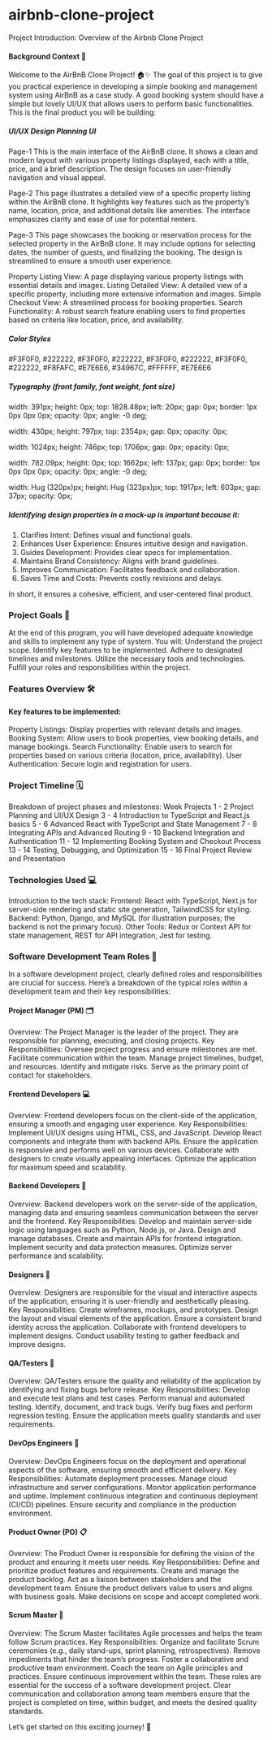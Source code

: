 # airbnb-clone-project
Project Introduction: Overview of the Airbnb Clone Project

#### Background Context 🎉
Welcome to the AirBnB Clone Project! 🏠✨
The goal of this project is to give you practical experience in developing a simple booking and management system using AirBnB as a case study. A good booking system should have a simple but lovely UI/UX that allows users to perform basic functionalities.
This is the final product you will be building:

##### UI/UX Design Planning	UI
Page-1	This is the main interface of the AirBnB clone. It shows a clean and modern layout with various property listings displayed, each with a title, price, and a brief description. The design focuses on user-friendly navigation and visual appeal.	

Page-2	This page illustrates a detailed view of a specific property listing within the AirBnB clone. It highlights key features such as the property’s name, location, price, and additional details like amenities. The interface emphasizes clarity and ease of use for potential renters.	

Page-3	This page showcases the booking or reservation process for the selected property in the AirBnB clone. It may include options for selecting dates, the number of guests, and finalizing the booking. The design is streamlined to ensure a smooth user experience.

Property Listing View: A page displaying various property listings with essential details and images.
Listing Detailed View: A detailed view of a specific property, including more extensive information and images.
Simple Checkout View: A streamlined process for booking properties.
Search Functionality: A robust search feature enabling users to find properties based on criteria like location, price, and availability.

##### Color Styles
#F3F0F0, #222222, #F3F0F0, #222222, #F3F0F0, #222222, #F3F0F0, #222222, #F8FAFC, #E7E6E6, #34967C, #FFFFFF, #E7E6E6

##### Typography (front family, font weight, font size)
width: 391px;
height: 0px;
top: 1828.48px;
left: 20px;
gap: 0px;
border: 1px 0px 0px 0px;
opacity: 0px;
angle: -0 deg;

width: 430px;
height: 797px;
top: 2354px;
gap: 0px;
opacity: 0px;

width: 1024px;
height: 746px;
top: 1706px;
gap: 0px;
opacity: 0px;

width: 782.09px;
height: 0px;
top: 1662px;
left: 137px;
gap: 0px;
border: 1px 0px 0px 0px;
opacity: 0px;
angle: -0 deg;

width: Hug (320px)px;
height: Hug (323px)px;
top: 1917px;
left: 603px;
gap: 37px;
opacity: 0px;

##### Identifying design properties in a mock-up is important because it:

1. Clarifies Intent: Defines visual and functional goals.
2. Enhances User Experience: Ensures intuitive design and navigation.
3. Guides Development: Provides clear specs for implementation.
4. Maintains Brand Consistency: Aligns with brand guidelines.
5. Improves Communication: Facilitates feedback and collaboration.
6. Saves Time and Costs: Prevents costly revisions and delays.

In short, it ensures a cohesive, efficient, and user-centered final product.

### Project Goals 🎯
At the end of this program, you will have developed adequate knowledge and skills to implement any type of system. You will:
Understand the project scope.
Identify key features to be implemented.
Adhere to designated timelines and milestones.
Utilize the necessary tools and technologies.
Fulfill your roles and responsibilities within the project.

### Features Overview 🛠️
#### Key features to be implemented:
Property Listings: Display properties with relevant details and images.
Booking System: Allow users to book properties, view booking details, and manage bookings.
Search Functionality: Enable users to search for properties based on various criteria (location, price, availability).
User Authentication: Secure login and registration for users.


### Project Timeline 🗓️
Breakdown of project phases and milestones:
Week	Projects
1 - 2	Project Planning and UI/UX Design
3 - 4	Introduction to TypeScript and React.js basics
5 - 6	Advanced React with TypeScript and State Management
7 - 8	Integrating APIs and Advanced Routing
9 - 10	Backend Integration and Authentication
11 - 12	Implementing Booking System and Checkout Process
13 - 14	Testing, Debugging, and Optimization
15 - 16	Final Project Review and Presentation


### Technologies Used 💻
Introduction to the tech stack:
Frontend: React with TypeScript, Next.js for server-side rendering and static site generation, TailwindCSS for styling.
Backend: Python, Django, and MySQL (for illustration purposes; the backend is not the primary focus).
Other Tools: Redux or Context API for state management, REST for API integration, Jest for testing.


### Software Development Team Roles 👥
In a software development project, clearly defined roles and responsibilities are crucial for success. Here’s a breakdown of the typical roles within a development team and their key responsibilities:

#### Project Manager (PM) 🗂️
Overview: The Project Manager is the leader of the project. They are responsible for planning, executing, and closing projects.
Key Responsibilities:
Oversee project progress and ensure milestones are met.
Facilitate communication within the team.
Manage project timelines, budget, and resources.
Identify and mitigate risks.
Serve as the primary point of contact for stakeholders.


#### Frontend Developers 💻
Overview: Frontend developers focus on the client-side of the application, ensuring a smooth and engaging user experience.
Key Responsibilities:
Implement UI/UX designs using HTML, CSS, and JavaScript.
Develop React components and integrate them with backend APIs.
Ensure the application is responsive and performs well on various devices.
Collaborate with designers to create visually appealing interfaces.
Optimize the application for maximum speed and scalability.


#### Backend Developers 🔧
Overview: Backend developers work on the server-side of the application, managing data and ensuring seamless communication between the server and the frontend.
Key Responsibilities:
Develop and maintain server-side logic using languages such as Python, Node.js, or Java.
Design and manage databases.
Create and maintain APIs for frontend integration.
Implement security and data protection measures.
Optimize server performance and scalability.


#### Designers 🎨
Overview: Designers are responsible for the visual and interactive aspects of the application, ensuring it is user-friendly and aesthetically pleasing.
Key Responsibilities:
Create wireframes, mockups, and prototypes.
Design the layout and visual elements of the application.
Ensure a consistent brand identity across the application.
Collaborate with frontend developers to implement designs.
Conduct usability testing to gather feedback and improve designs.


#### QA/Testers 🧪
Overview: QA/Testers ensure the quality and reliability of the application by identifying and fixing bugs before release.
Key Responsibilities:
Develop and execute test plans and test cases.
Perform manual and automated testing.
Identify, document, and track bugs.
Verify bug fixes and perform regression testing.
Ensure the application meets quality standards and user requirements.


#### DevOps Engineers 🚀
Overview: DevOps Engineers focus on the deployment and operational aspects of the software, ensuring smooth and efficient delivery.
Key Responsibilities:
Automate deployment processes.
Manage cloud infrastructure and server configurations.
Monitor application performance and uptime.
Implement continuous integration and continuous deployment (CI/CD) pipelines.
Ensure security and compliance in the production environment.


#### Product Owner (PO) 📋
Overview: The Product Owner is responsible for defining the vision of the product and ensuring it meets user needs.
Key Responsibilities:
Define and prioritize product features and requirements.
Create and manage the product backlog.
Act as a liaison between stakeholders and the development team.
Ensure the product delivers value to users and aligns with business goals.
Make decisions on scope and accept completed work.


#### Scrum Master 🏅
Overview: The Scrum Master facilitates Agile processes and helps the team follow Scrum practices.
Key Responsibilities:
Organize and facilitate Scrum ceremonies (e.g., daily stand-ups, sprint planning, retrospectives).
Remove impediments that hinder the team’s progress.
Foster a collaborative and productive team environment.
Coach the team on Agile principles and practices.
Ensure continuous improvement within the team.
These roles are essential for the success of a software development project. Clear communication and collaboration among team members ensure that the project is completed on time, within budget, and meets the desired quality standards.

Let’s get started on this exciting journey! 🚀
